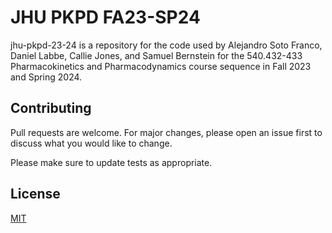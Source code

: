 # JHU PKPD FA23-SP24

jhu-pkpd-23-24 is a repository for the code used by Alejandro Soto Franco, Daniel Labbe, Callie Jones, and Samuel Bernstein for the 540.432-433 Pharmacokinetics and Pharmacodynamics course sequence in Fall 2023 and Spring 2024.

## Contributing

Pull requests are welcome. For major changes, please open an issue first
to discuss what you would like to change.

Please make sure to update tests as appropriate.

## License

[MIT](https://choosealicense.com/licenses/mit/)

